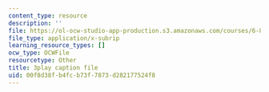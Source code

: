 ```yaml
---
content_type: resource
description: ''
file: https://ol-ocw-studio-app-production.s3.amazonaws.com/courses/6-890-algorithmic-lower-bounds-fun-with-hardness-proofs-fall-2014/00f8d38fb4fcb73f7873d282177524f8_Ih0cPR745fM.srt
file_type: application/x-subrip
learning_resource_types: []
ocw_type: OCWFile
resourcetype: Other
title: 3play caption file
uid: 00f8d38f-b4fc-b73f-7873-d282177524f8
---
```

